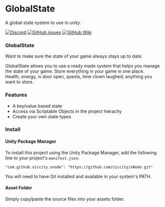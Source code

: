 # GlobalState
A global state system to use in unity.

[![Discord](https://img.shields.io/discord/686737735356252191.svg)](https://discord.gg/M7Gv6ER)
[![GitHub issues](https://img.shields.io/github/issues/AFewDragons/GlobalState.svg)](https://github.com/AFewDragons/GlobalState/issues)
[![GitHub Wiki](https://img.shields.io/badge/wiki-available-brightgreen.svg)](https://github.com/AFewDragons/GlobalState/wiki)

### GlobalState

Want to make sure the state of your game always stays up to date.

GlobalState allows you to use a ready made system that helps you manage the state of your game. Store everything in your game in one place.  
Health, energy, is door open, quests, time clown laughed; anything you want to store.

### Features
* A key/value based state
* Access via Scriptable Objects in the project hierachy
* Create your own state types

### Install

#### Unity Package Manager

To install this project using the Unity Package Manager,
add the following line to your project's `manifest.json`:

```
"com.github.siccity.xnode": "https://github.com/siccity/xNode.git"
```

You will need to have Git installed and available in your system's PATH.

#### Asset Folder

Simply copy/paste the source files into your assets folder.
